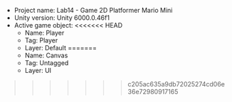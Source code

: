 <!-- UNITY CODE ASSIST INSTRUCTIONS START -->
- Project name: Lab14 - Game 2D Platformer Mario Mini
- Unity version: Unity 6000.0.46f1
- Active game object:
<<<<<<< HEAD
  - Name: Player
  - Tag: Player
  - Layer: Default
=======
  - Name: Canvas
  - Tag: Untagged
  - Layer: UI
>>>>>>> c205ac635a9db72025274cd06e36e72980917165
<!-- UNITY CODE ASSIST INSTRUCTIONS END -->